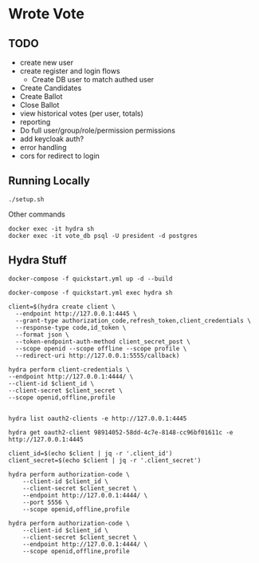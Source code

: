 # Wrote Vote

## TODO
- create new user
- create register and login flows
  - Create DB user to match authed user
- Create Candidates
- Create Ballot
- Close Ballot
- view historical votes (per user, totals)
- reporting
- Do full user/group/role/permission permissions
- add keycloak auth?
- error handling
- cors for redirect to login


## Running Locally

```
./setup.sh
```

Other commands
```
docker exec -it hydra sh
docker exec -it vote_db psql -U president -d postgres

```


## Hydra Stuff

```
docker-compose -f quickstart.yml up -d --build

docker-compose -f quickstart.yml exec hydra sh

client=$(hydra create client \
  --endpoint http://127.0.0.1:4445 \
  --grant-type authorization_code,refresh_token,client_credentials \
  --response-type code,id_token \
  --format json \
  --token-endpoint-auth-method client_secret_post \
  --scope openid --scope offline --scope profile \
  --redirect-uri http://127.0.0.1:5555/callback)
    
hydra perform client-credentials \
--endpoint http://127.0.0.1:4444/ \
--client-id $client_id \
--client-secret $client_secret \
--scope openid,offline,profile

  
hydra list oauth2-clients -e http://127.0.0.1:4445 

hydra get oauth2-client 98914052-58dd-4c7e-8148-cc96bf01611c -e http://127.0.0.1:4445 

client_id=$(echo $client | jq -r '.client_id')
client_secret=$(echo $client | jq -r '.client_secret')

hydra perform authorization-code \
    --client-id $client_id \
    --client-secret $client_secret \
    --endpoint http://127.0.0.1:4444/ \
    --port 5556 \
    --scope openid,offline,profile

hydra perform authorization-code \
    --client-id $client_id \
    --client-secret $client_secret \
    --endpoint http://127.0.0.1:4444/ \    
    --scope openid,offline,profile

```